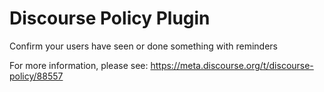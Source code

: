 # Discourse Policy Plugin

 Confirm your users have seen or done something with reminders

For more information, please see: https://meta.discourse.org/t/discourse-policy/88557
